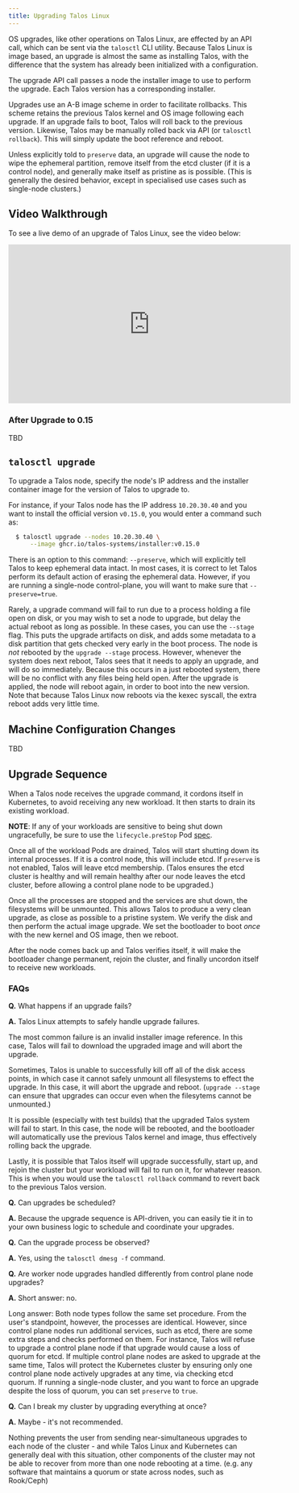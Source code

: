 ```yaml
---
title: Upgrading Talos Linux
---
```


OS upgrades, like other operations on Talos Linux, are effected by an API call, which can be sent via the `talosctl` CLI utility.
Because Talos Linux is image based, an upgrade is almost the same as installing Talos, with the difference that the system has already been initialized with a configuration.

The upgrade API call passes a node the installer image to use to perform the upgrade. Each Talos version has a corresponding installer.

Upgrades use an A-B image scheme in order to facilitate rollbacks. This scheme retains the previous Talos kernel and OS image following each upgrade. If an upgrade fails to boot, Talos will roll back to the previous version. Likewise, Talos may be manually rolled back via API (or `talosctl rollback`). This will simply update the boot reference and reboot.

Unless explicitly told to `preserve` data, an upgrade will cause the node to wipe the ephemeral partition, remove itself from the etcd cluster (if it is a control node), and generally make itself as pristine as is possible. (This is generally the desired behavior, except in specialised use cases such as single-node clusters.)


## Video Walkthrough

To see a live demo of an upgrade of Talos Linux, see the video below:

<iframe width="560" height="315" src="https://www.youtube.com/embed/AAF6WhX0USo" title="YouTube video player" frameborder="0" allow="accelerometer; autoplay; clipboard-write; encrypted-media; gyroscope; picture-in-picture" allowfullscreen></iframe>

### After Upgrade to 0.15

TBD

## `talosctl upgrade`

To upgrade a Talos node, specify the node's IP address and the
installer container image for the version of Talos to upgrade to.

For instance, if your Talos node has the IP address `10.20.30.40` and you want
to install the official version `v0.15.0`, you would enter a command such
as:

```sh
  $ talosctl upgrade --nodes 10.20.30.40 \
      --image ghcr.io/talos-systems/installer:v0.15.0
```

There is an option to this command: `--preserve`, which will explicitly tell Talos to keep ephemeral data intact.
In most cases, it is correct to let Talos perform its default action of erasing the ephemeral data.
However, if you are running a single-node control-plane, you will want to make sure that `--preserve=true`.

Rarely, a upgrade command will fail to run due to a process holding a file open on disk, or you may wish to set a node to upgrade, but delay the actual reboot as long as possible. In these cases, you can use the `--stage` flag. This puts the upgrade artifacts on disk, and adds some metadata to a disk partition that gets checked very early in the boot process. The node is *not* rebooted by the `upgrade --stage` process. However, whenever the system does next reboot, Talos sees that it needs to apply an upgrade, and will do so immediately. Because this occurs in a just rebooted system, there will be no conflict with any files being held open.  After the upgrade is applied, the node will reboot again, in order to boot into the new version. Note that because Talos Linux now reboots via the kexec syscall, the extra reboot adds very little time.

<!--
## Talos Controller Manager

The Talos Controller Manager can coordinate upgrades of your nodes
automatically.
It ensures that a controllable number of nodes are being
upgraded at any given time.
It also applies an upgrade flow which allows you to classify some machines as
early adopters and others as getting only stable, tested versions.

To find out more about the controller manager and to get it installed and
configured, take a look at the [GitHub page](https://github.com/talos-systems/talos-controller-manager).
Please note that the controller manager is still in fairly early development.
More advanced features, such as time slot scheduling, will be coming in the
future.
-->

## Machine Configuration Changes

TBD

## Upgrade Sequence

When a Talos node receives the upgrade command, it cordons
itself in Kubernetes, to avoid receiving any new workload.
It then starts to drain its existing workload.

**NOTE**: If any of your workloads are sensitive to being shut down ungracefully, be sure to use the `lifecycle.preStop` Pod [spec](https://kubernetes.io/docs/concepts/containers/container-lifecycle-hooks/#container-hooks).

Once all of the workload Pods are drained, Talos will start shutting down its
internal processes.
If it is a control node, this will include etcd.
If `preserve` is not enabled, Talos will leave etcd membership.
(Talos ensures the etcd cluster is healthy and will remain healthy after our node leaves the etcd cluster, before allowing a control plane node to be upgraded.)

Once all the processes are stopped and the services are shut down, the filesystems will be unmounted.
This allows Talos to produce a very clean upgrade, as close as possible to a pristine system.
We verify the disk and then perform the actual image upgrade. We set the bootloader to boot _once_ with the new kernel and OS image, then we reboot.

After the node comes back up and Talos verifies itself, it will make 
the bootloader change permanent, rejoin the cluster, and finally uncordon itself to receive new workloads.

### FAQs

**Q.** What happens if an upgrade fails?

**A.** Talos Linux attempts to safely handle upgrade failures.

The most common failure is an invalid installer image reference.
In this case, Talos will fail to download the upgraded image and will abort the upgrade.

Sometimes, Talos is unable to successfully kill off all of the disk access points, in which case it cannot safely unmount all filesystems to effect the upgrade.
In this case, it will abort the upgrade and reboot. (`upgrade --stage` can ensure that upgrades can occur even when the filesytems cannot be unmounted.)

It is possible (especially with test builds) that the upgraded Talos system will fail to start.
In this case, the node will be rebooted, and the bootloader will automatically use the previous Talos kernel and image, thus effectively rolling back the upgrade.

Lastly, it is possible that Talos itself will upgrade successfully, start up, and rejoin the cluster but your workload will fail to run on it, for whatever reason.
This is when you would use the `talosctl rollback` command to revert back to the previous Talos version.

**Q.** Can upgrades be scheduled?

**A.** Because the upgrade sequence is API-driven, you can easily tie it in to your own business logic to schedule and coordinate your upgrades.

**Q.** Can the upgrade process be observed?

**A.** Yes, using the `talosctl dmesg -f` command.

**Q.** Are worker node upgrades handled differently from control plane node upgrades?

**A.** Short answer: no.

Long answer:  Both node types follow the same set procedure.
From the user's standpoint, however, the processes are identical. However, since control plane nodes run additional services, such as etcd, there are some extra steps and checks performed on them. 
For instance, Talos will refuse to upgrade a control plane node if that upgrade would cause a loss of quorum for etcd. If multiple control plane nodes are asked to upgrade at the same time, Talos will protect the Kubernetes cluster by ensuring only one control plane node actively upgrades at any time, via checking etcd quorum.
If running a single-node cluster, and you want to force an upgrade despite the loss of quorum, you can set `preserve` to `true`. 

**Q.** Can I break my cluster by upgrading everything at once?

**A.** Maybe - it's not recommended.

Nothing prevents the user from sending near-simultaneous upgrades to each node of the cluster - and while Talos Linux and Kubernetes can generally deal with this situation, other components of the cluster may not be able to recover from more than one node rebooting at a time. (e.g. any software that maintains a quorum or state across nodes, such as Rook/Ceph)

